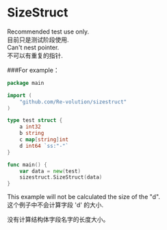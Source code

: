 # SizeStruct
Recommended test use only.<br> 
目前只是测试阶段使用.<br> 
Can't nest pointer.<br> 
不可以有重复的指针.<br> 

###For example：

```go
package main

import (
	"github.com/Re-volution/sizestruct"
)

type test struct {
	a int32
	b string
	c map[string]int
	d int64 `ss:"-"`
}

func main() {
	var data = new(test)
	sizestruct.SizeStruct(data)
}
```
This example will not be calculated the size of the "d".<br> 
这个例子中不会计算字段 'd' 的大小.<br> 

没有计算结构体字段名字的长度大小。<br> 
